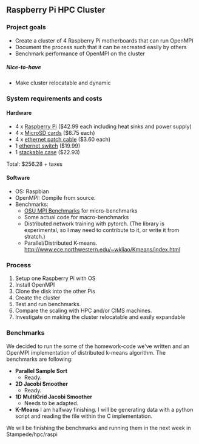 ## Raspberry Pi HPC Cluster

### Project goals

* Create a cluster of 4 Raspberry Pi motherboards that can run OpenMPI
* Document the process such that it can be recreated easily by others
* Benchmark performance of OpenMPI on the cluster

##### Nice-to-have

* Make cluster relocatable and dynamic

### System requirements and costs

#### Hardware

* 4 x [Raspberry Pi](https://www.amazon.com/gp/product/B01EW3QU22/ref=ox_sc_act_title_2?ie=UTF8&psc=1&smid=AAU5UPIIBDRLP) ($42.99 each including heat sinks and power supply)
* 4 x [MicroSD cards](https://www.amazon.com/gp/product/B00488G6P8/ref=ox_sc_act_title_4?ie=UTF8&psc=1&smid=A35BKAA6VXTYCT) ($6.75 each)
* 4 x [ethernet patch cable](https://www.amazon.com/gp/product/B00000JDF5/ref=ox_sc_act_title_5?ie=UTF8&psc=1&smid=ATVPDKIKX0DER) ($3.60 each)
* 1 [ethernet switch](https://www.amazon.com/gp/product/B003X7TRWO/ref=ox_sc_act_title_3?ie=UTF8&psc=1&smid=ATVPDKIKX0DER) ($19.99)
* 1 [stackable case](https://www.amazon.com/gp/product/B01LVUVVOQ/ref=ox_sc_act_title_1?ie=UTF8&psc=1&smid=A2DBBGJY78ZF8D) ($22.93)

Total: $256.28 + taxes

#### Software

* OS: Raspbian
* OpenMPI: Compile from source.
* Benchmarks:
    - [OSU MPI Benchmarks](http://mvapich.cse.ohio-state.edu/benchmarks/) for micro-benchmarks
    - Some actual code for macro-benchmarks
    - Distributed network training with pytorch. (The library is experimental, so I may need to contribute to it, or write it from stratch.)
    - Parallel/Distributed K-means. http://www.ece.northwestern.edu/~wkliao/Kmeans/index.html

### Process

1. Setup one Raspberry Pi with OS
2. Install OpenMPI
3. Clone the disk into the other Pis
4. Create the cluster
5. Test and run benchmarks.
6. Compare the scaling with HPC and/or CIMS machines.
7. Investigate on making the cluster relocatable and easily expandable

### Benchmarks
We decided to run the some of the homework-code we've written and an OpenMPI implementation of distributed k-means algorithm. The benchmarks are following:
- __Parallel Sample Sort__
    + Ready.
- __2D Jacobi Smoother__
    + Ready.
- __1D MultiGrid Jacobi Smoother__
    + Needs to be adapted.
- __K-Means__
    I am halfway finishing. I will be generating data with a python script and reading the file within the C implementation. 

We will be finishing the benchmarks and running them in the next week in Stampede/hpc/raspi